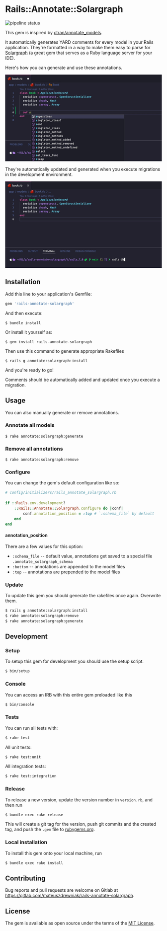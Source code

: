 # Rails::Annotate::Solargraph

![pipeline status](https://gitlab.com/mateuszdrewniak/rails-annotate-solargraph/badges/main/pipeline.svg)

This gem is inspired by [ctran/annotate_models](https://github.com/ctran/annotate_models).

It automatically generates YARD comments for every model
in your Rails application. They're formatted in a way to make them easy
to parse for [Solargraph](https://solargraph.org/) (a great gem that serves
as a Ruby language server for your IDE).

Here's how you can generate and use these annotations.

![Annotation Generation Gif](assets/annotation_generation_demo.gif)

They're automatically updated and generated when you execute migrations
in the development environment.

![Automatic Annotations Gif](assets/automatic_annotations_demo.gif)

## Installation

Add this line to your application's Gemfile:

```ruby
gem 'rails-annotate-solargraph'
```

And then execute:

    $ bundle install

Or install it yourself as:

    $ gem install rails-annotate-solargraph

Then use this command to generate appropriate Rakefiles

    $ rails g annotate:solargraph:install


And you're ready to go!

Comments should be automatically added and
updated once you execute a migration.

## Usage

You can also manually generate or remove annotations.

### Annotate all models

    $ rake annotate:solargraph:generate

### Remove all annotations

    $ rake annotate:solargraph:remove

### Configure

You can change the gem's default configuration like so:

```ruby
# config/initializers/rails_annotate_solargraph.rb

if ::Rails.env.development?
    ::Rails::Annotate::Solargraph.configure do |conf|
        conf.annotation_position = :top # `:schema_file` by default
    end
end
```

#### annotation_position

There are a few values for this option:

- `:schema_file` -- default value, annotations get saved to a special file `.annotate_solargraph_schema`
- `:bottom` -- annotations are appended to the model files
- `:top` -- annotations are prepended to the model files

### Update

To update this gem you should generate the rakefiles once again. Overwrite them.

```sh
$ rails g annotate:solargraph:install
$ rake annotate:solargraph:remove
$ rake annotate:solargraph:generate
```

## Development

### Setup

To setup this gem for development you should use the setup script.

```sh
$ bin/setup
```

### Console

You can access an IRB with this entire gem preloaded like this

```sh
$ bin/console
```

### Tests

You can run all tests with:

```sh
$ rake test
```

All unit tests:

```sh
$ rake test:unit
```

All integration tests:

```sh
$ rake test:integration
```

### Release

To release a new version, update the version number in `version.rb`, and then run

```sh
$ bundle exec rake release
```

This will create a git tag for the version, push git commits and the created tag, and push the `.gem` file to [rubygems.org](https://rubygems.org).

### Local installation

To install this gem onto your local machine, run

```sh
$ bundle exec rake install
```

## Contributing

Bug reports and pull requests are welcome on Gitlab at https://gitlab.com/mateuszdrewniak/rails-annotate-solargraph.

## License

The gem is available as open source under the terms of the [MIT License](https://opensource.org/licenses/MIT).
